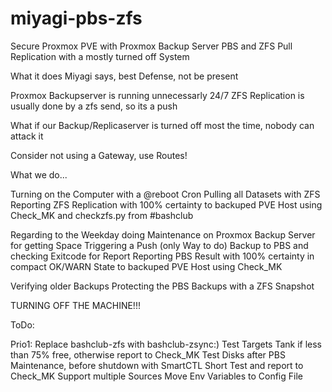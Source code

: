 # miyagi-pbs-zfs
Secure Proxmox PVE with Proxmox Backup Server PBS and ZFS Pull Replication with a mostly turned off System

What it does
Miyagi says, best Defense, not be present

Proxmox Backupserver is running unnecessarly 24/7
ZFS Replication is usually done by a zfs send, so its a push

What if our Backup/Replicaserver is turned off most the time, nobody can attack it

Consider not using a Gateway, use Routes!

What we do...

Turning on the Computer with a @reboot Cron
Pulling all Datasets with ZFS
Reporting ZFS Replication with 100% certainty to backuped PVE Host using Check_MK and checkzfs.py from #bashclub

Regarding to the Weekday doing Maintenance on Proxmox Backup Server for getting Space
Triggering a Push (only Way to do) Backup to PBS and checking Exitcode for Report
Reporting PBS Result with 100% certainty in compact OK/WARN State to backuped PVE Host using Check_MK

Verifying older Backups
Protecting the PBS Backups with a ZFS Snapshot

TURNING OFF THE MACHINE!!!


ToDo:

Prio1: Replace bashclub-zfs with bashclub-zsync:)
Test Targets Tank if less than 75% free, otherwise report to Check_MK
Test Disks after PBS Maintenance, before shutdown with SmartCTL Short Test and report to Check_MK
Support multiple Sources
Move Env Variables to Config File
